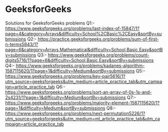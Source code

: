 # GeeksforGeeks
Solutions for GeeksforGeeks problems
Q1:- https://www.geeksforgeeks.org/problems/last-index-of-15847/1?page=4&category=Arrays&difficulty=School%2CBasic%2CEasy&sortBy=submissions 
Q2:- https://practice.geeksforgeeks.org/problems/sum-of-first-n-terms5843/1?page=6&category=Arrays,Mathematical&difficulty=School,Basic,Easy&sortBy=submissions
Q3:- https://www.geeksforgeeks.org/problems/count-digits5716/1?page=6&difficulty=School,Basic,Easy&sortBy=submissions
Q4:- https://www.geeksforgeeks.org/problems/kadanes-algorithm-1587115620/1?page=1&difficulty=Medium&sortBy=submissions
Q5:- https://www.geeksforgeeks.org/problems/key-pair5616/1?utm_source=geeksforgeeks&utm_medium=article_practice_tab&utm_campaign=article_practice_tab
Q6:- https://www.geeksforgeeks.org/problems/sort-an-array-of-0s-1s-and-2s4231/1?page=1&difficulty=Medium&sortBy=submissions
Q7:- https://www.geeksforgeeks.org/problems/majority-element-1587115620/1?page=1&difficulty=Medium&sortBy=submissions
Q8:- https://www.geeksforgeeks.org/problems/next-permutation5226/1?utm_source=geeksforgeeks&utm_medium=ml_article_practice_tab&utm_campaign=article_practice_tab
